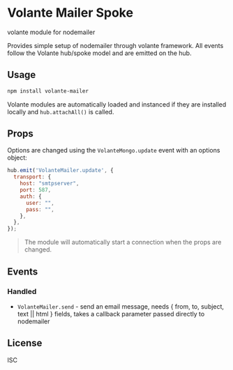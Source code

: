 # Volante Mailer Spoke

volante module for nodemailer

Provides simple setup of nodemailer through volante framework.
All events follow the Volante hub/spoke model and are emitted on the hub.

## Usage

```bash
npm install volante-mailer
```

Volante modules are automatically loaded and instanced if they are installed locally and `hub.attachAll()` is called.

## Props

Options are changed using the `VolanteMongo.update` event with an options object:

```js
hub.emit('VolanteMailer.update', {
  transport: {
    host: "smtpserver",
    port: 587,
    auth: {
      user: "",
      pass: "",
    },
  },
});
```

> The module will automatically start a connection when the props are changed.

## Events

### Handled

- `VolanteMailer.send` - send an email message, needs { from, to, subject, text || html } fields, takes a callback parameter passed directly to nodemailer


## License

ISC